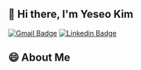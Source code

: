 ## 👋 Hi there, I'm Yeseo Kim
[![Gmail Badge](https://img.shields.io/badge/Gmail-d14836?style=flat-square&logo=Gmail&logoColor=white&link=mailto:ksy2589022@gmail.com)](mailto:ksy2589022@gmail.com)
[![Linkedin Badge](https://img.shields.io/badge/-LinkedIn-blue?style=flat-square&logo=Linkedin&logoColor=white&link=https://www.linkedin.com/in/yeseokim/)](https://www.linkedin.com/in/yeseokim/)

## 😄 About Me

<!--
**HereYeseo/HereYeseo** is a ✨ _special_ ✨ repository because its `README.md` (this file) appears on your GitHub profile.

Here are some ideas to get you started:

- 🔭 I’m currently working on ...
- 🌱 I’m currently learning ...
- 👯 I’m looking to collaborate on ...
- 🤔 I’m looking for help with ...
- 💬 Ask me about ...
- 📫 How to reach me: ...
- 😄 Pronouns: ...
- ⚡ Fun fact: ...
-->
